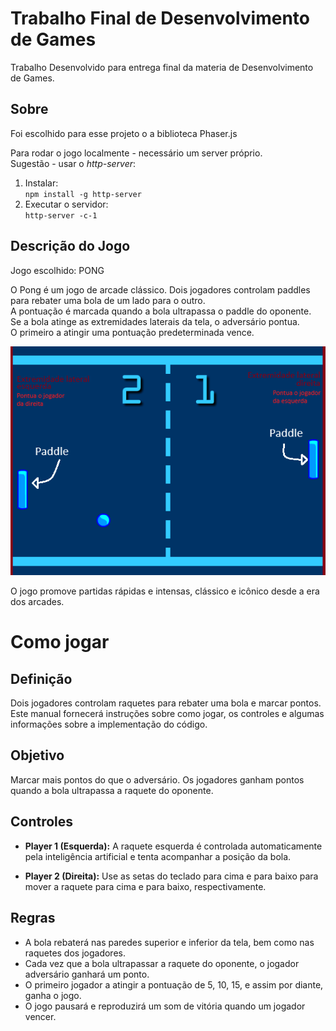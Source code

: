 # Trabalho Final de Desenvolvimento de Games

Trabalho Desenvolvido para entrega final da materia de Desenvolvimento de Games.

## Sobre

Foi escolhido para esse projeto o a biblioteca Phaser.js

Para rodar o jogo localmente - necessário um server próprio.  
Sugestão - usar o *http-server*:

1. Instalar:  
    ```npm install -g http-server```
2. Executar o servidor:  
    ```http-server -c-1```

## Descrição do Jogo

Jogo escolhido: PONG

O Pong é um jogo de arcade clássico. 
Dois jogadores controlam paddles para rebater uma bola de um lado para o outro.  
A pontuação é marcada quando a bola ultrapassa o paddle do oponente.  
Se a bola atinge as extremidades laterais da tela, o adversário pontua.  
O primeiro a atingir uma pontuação predeterminada vence.  

![pong](pong.png)

<!-- incentivando a agilidade e estratégia na defesa e ataque -->
O jogo promove partidas rápidas e intensas, clássico e icônico desde a era dos arcades.

<!---
Esse Arquivo deverá ser convertido para se tornar o README.md principal quando for entregue ao professor
-->
# Como jogar 

## Definição

Dois jogadores controlam raquetes para rebater uma bola e marcar pontos. Este manual fornecerá instruções sobre como jogar, os controles e algumas informações sobre a implementação do código.

## Objetivo

Marcar mais pontos do que o adversário. Os jogadores ganham pontos quando a bola ultrapassa a raquete do oponente.

## Controles

- **Player 1 (Esquerda):** A raquete esquerda é controlada automaticamente pela inteligência artificial e tenta acompanhar a posição da bola.
  
- **Player 2 (Direita):** Use as setas do teclado para cima e para baixo para mover a raquete para cima e para baixo, respectivamente.

## Regras

- A bola rebaterá nas paredes superior e inferior da tela, bem como nas raquetes dos jogadores.
- Cada vez que a bola ultrapassar a raquete do oponente, o jogador adversário ganhará um ponto.
- O primeiro jogador a atingir a pontuação de 5, 10, 15, e assim por diante, ganha o jogo.
- O jogo pausará e reproduzirá um som de vitória quando um jogador vencer.

